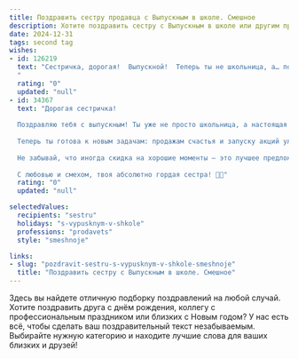```yaml
---
title: Поздравить сестру продавца с Выпускным в школе. Смешное
description: Хотите поздравить сестру с Выпускным в школе или другим праздником? Наш ИИ создаст незабываемое поздравление, а вы обязательно выделитесь среди других.  
date: 2024-12-31
tags: second tag
wishes:
- id: 126219
  text: "Сестричка, дорогая!  Выпускной!  Теперь ты не школьница, а… почти профессиональная продавщица!  Держись, покупатели!  Надеюсь, твой фирменный взгляд \"купи это немедленно!\" сработает и на жизни, и на зарплате!  Поздравляю с окончанием школы и началом новой, блестящей (как твои будущие продажи!) карьеры!
  "
  rating: "0"
  updated: "null"
- id: 34367
  text: "Дорогая сестричка!
  
  Поздравляю тебя с выпускным! Ты уже не просто школьница, а настоящая продавщица знаний! Пусть в твоей жизни будет столько же ярких моментов, сколько товаров на полках в супермаркете!
  
  Теперь ты готова к новым задачам: продажам счастья и запуску акций улыбок! Желаю, чтобы твой жизненный «кассовый аппарат» всегда заряжался позитивом, а клиенты (друзья, родственники) приходили только за хорошими новостями и комплиментами!
  
  Не забывай, что иногда скидка на хорошие моменты — это лучшее предложение! Успехов тебе в профессии! А если встретишь серьезных покупателей — бери их на заметку и учи, как правильно выбирать нужное!
  
  С любовью и смехом, твоя абсолютно гордая сестра! 🎉🥳"
  rating: "0"
  updated: "null"

selectedValues:
  recipients: "sestru"
  holidays: "s-vypusknym-v-shkole"
  professions: "prodavets"
  style: "smeshnoje"

links:
- slug: "pozdravit-sestru-s-vypusknym-v-shkole-smeshnoje"
  title: "Поздравить сестру с Выпускным в школе. Смешное"
---
```


Здесь вы найдете отличную подборку поздравлений на любой случай.
Хотите поздравить друга с днём рождения, коллегу с профессиональным праздником или близких с Новым годом? У нас есть всё, чтобы сделать ваш поздравительный текст незабываемым. Выбирайте нужную категорию и находите лучшие слова для ваших близких и друзей!
